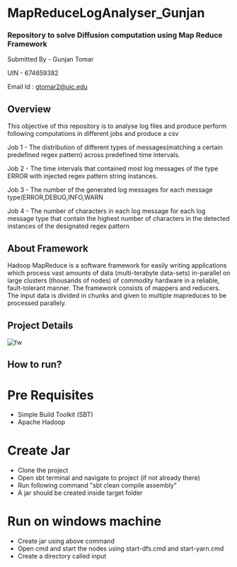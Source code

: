 # MapReduceLogAnalyser_Gunjan
### Repository to solve Diffusion computation using Map Reduce Framework
Submitted By - Gunjan Tomar

UIN - 674659382

Email Id : gtomar2@uic.edu

## Overview
This objective of this repository is to analyse log files and produce perform following computations in different jobs and produce a csv

Job 1 - The distribution of different types of messages(matching a certain predefined regex pattern) across predefined time intervals.

Job 2 - The time intervals that contained most log messages of the type ERROR with injected regex pattern string instances. 

Job 3 - The number of the generated log messages for each message type(ERROR,DEBUG,INFO,WARN 

Job 4 - The number of characters in each log message for each log message type that contain the highest number of characters in the detected instances of the designated regex pattern

## About Framework
Hadoop MapReduce is a software framework for easily writing applications which process vast amounts of data (multi-terabyte data-sets) in-parallel on large clusters (thousands of nodes) of commodity hardware in a reliable, fault-tolerant manner.
The framework consists of mappers and reducers. The input data is divided in chunks and given to multiple mapreduces to be processed parallely. 

## Project Details

![fw](https://user-images.githubusercontent.com/26132783/194685394-58838fa4-fe14-40f5-8404-f68bc4fb96af.png)

 

## How to run?

# Pre Requisites
- Simple Build Toolkit (SBT)
- Apache Hadoop

# Create Jar
- Clone the project
- Open sbt terminal and navigate to project (if not already there)
- Run following command "sbt clean compile assembly"
- A jar should be created inside target folder

# Run on windows machine
- Create jar using above command
- Open cmd and start the nodes using start-dfs.cmd and start-yarn.cmd
- Create a directory called input 

    
  
